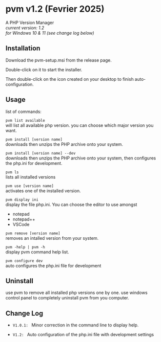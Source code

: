 # __pvm__ v1.2 (Fevrier 2025)
A PHP Version Manager  
_current version: 1.2  
for Windows 10 & 11_
_(see change log below)_

## Installation
Download the pvm-setup.msi from the release page.

Double-click on it to start the installer.

Then double-click on the icon created on your desktop to finish auto-configuration.


## Usage
list of commands:

`pvm list available`  
will list all available php version. you can choose which major version you want.

`pvm install [version name]`  
downloads then unzips the PHP archive onto your system.

`pvm install [version name] --dev`  
downloads then unzips the PHP archive onto your system, then configures the php.ini for development.

`pvm ls`  
lists all installed versions

`pvm use [version name]`  
activates one of the installed version.

`pvm display ini`  
display the file php.ini. You can choose the editor to use amongst 
  - notepad
  - notepad++
  - VSCode

`pvm remove [version name]`  
removes an intalled version from your system.

`pvm -help | pvm -h`  
display pvm command help list.

`pvm configure dev`  
auto configures the php.ini file for development


## Uninstall
use pvm to remove all installed php versions one by one.
use windows control panel to completely uninstall pvm from you computer.


## Change Log

- `V1.0.1: `
Minor correction in the command line to display help.

- `V1.2: `
Auto configuration of the php.ini file with development settings
